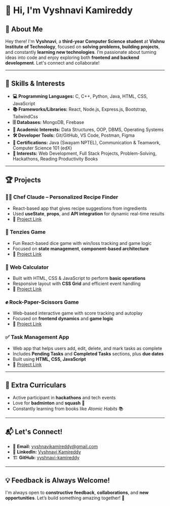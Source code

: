 # 👋 Hi, I'm **Vyshnavi Kamireddy**

## 📌 About Me  
Hey there! I'm **Vyshnavi**, a **third-year Computer Science student** at **Vishnu Institute of Technology**, focused on **solving problems, building projects**, and constantly **learning new technologies**. I’m passionate about turning ideas into code and enjoy exploring both **frontend and backend development**. Let's connect and collaborate!

---

## 🚀 Skills & Interests

- **💻 Programming Languages:** C, C++, Python, Java, HTML, CSS, JavaScript  
- **📚 Frameworks/Libraries:** React, Node.js, Express.js, Bootstrap, TailwindCss
- **🗄️ Databases:** MongoDB, Firebase  
- **🧠 Academic Interests:** Data Structures, OOP, DBMS, Operating Systems  
- **🛠️ Developer Tools:** Git/GitHub, VS Code, Postman, Figma
- **📜 Certifications:** Java (Swayam NPTEL), Communication & Teamwork, Computer Science 101 (edX)  
- **🎯 Interests:** Web Development, Full Stack Projects, Problem-Solving, Hackathons, Reading Productivity Books  

---


## 🏆 Projects

### 👨‍🍳 Chef Claude – Personalized Recipe Finder  
- React-based app that gives recipe suggestions from ingredients  
- Used **useState**, **props**, and **API integration** for dynamic real-time results  
- 🔗 [Project Link](https://github.com/vyshnavi-kamireddy/Chef-Claude)

### 🎲 Tenzies Game  
- Fun React-based dice game with win/loss tracking and game logic  
- Focused on **state management**, **component-based architecture**  
- 🔗 [Project Link](https://github.com/vyshnavi-kamireddy/Tenzies-Game)

### 🧮 Web Calculator  
- Built with HTML, CSS & JavaScript to perform **basic operations**  
- Responsive layout with **CSS Grid** and efficient event handling  
- 🔗 [Project Link](https://github.com/vyshnavi-kamireddy/OIBSIP/tree/main/TASK%201%20CALCULATOR)

### ✊ Rock-Paper-Scissors Game  
- Web-based interactive game with score tracking and autoplay  
- Focused on **frontend dynamics** and **game logic**  
- 🔗 [Project Link](https://github.com/vyshnavi-kamireddy/Rock-Paper-Scissors-Game)

### ✅ Task Management App  
- Web app that helps users add, edit, delete, and mark tasks as complete  
- Includes **Pending Tasks** and **Completed Tasks** sections, plus **due dates**  
- Built using **HTML, CSS, JavaScript**  
- 🔗 [Project Link](https://github.com/vyshnavi-kamireddy/OIBSIP/tree/main/TASK%203%20TODO)

---

## 🎯 Extra Curriculars  
- Active participant in **hackathons** and tech events  
- Love for **badminton** and **squash** 🏸  
- Constantly learning from books like *Atomic Habits* 📚

---

## 📬 Let's Connect!

- 📧 **Email:** vyshnavikamireddy@gmail.com  
- 💼 **LinkedIn:** [Vyshnavi Kamireddy](https://www.linkedin.com/in/vyshnavi-kamireddy)  
- 🏗️ **GitHub:** [vyshnavi-kamireddy](https://github.com/vyshnavi-kamireddy)  

---

## 💡 Feedback is Always Welcome!  
I'm always open to **constructive feedback**, **collaborations**, and **new opportunities**. Let’s build something amazing together! 🚀
